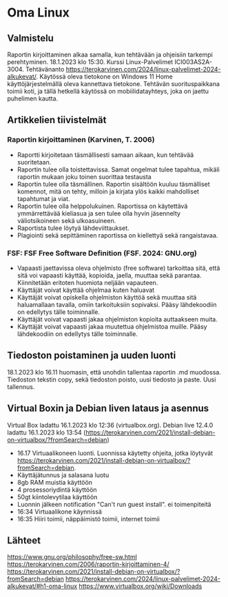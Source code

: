 # Oma Linux

## Valmistelu
Raportin kirjoittaminen alkaa samalla, kun tehtävään ja ohjeisiin tarkempi perehtyminen. 18.1.2023 klo 15:30. Kurssi Linux-Palvelimet ICI003AS2A-3004. Tehtävänanto https://terokarvinen.com/2024/linux-palvelimet-2024-alkukevat/.
Käytössä oleva tietokone on Windows 11 Home käyttöjärjestelmällä oleva kannettava tietokone. Tehtävän suorituspaikkana toimii koti, ja tällä hetkellä käytössä on mobiilidatayhteys, joka on jaettu puhelimen kautta.

## Artikkelien tiivistelmät
### Raportin kirjoittaminen (Karvinen, T. 2006)
- Raportti kirjoitetaan täsmällisesti samaan aikaan, kun tehtävää suoritetaan.
- Raportin tulee olla toistettavissa. Samat ongelmat tulee tapahtua, mikäli raportin mukaan joku toinen suorittaa testausta
- Raportin tulee olla täsmällinen. Raportin sisältöön kuuluu täsmälliset komennot, mitä on tehty, milloin ja kirjata ylös kaikki mahdolliset tapahtumat ja viat.
- Raportin tulee olla helppolukuinen. Raportissa on käytettävä ymmärrettävää kieliasua ja sen tulee olla hyvin jäsennelty väliotsikoineen sekä ulkoasuineen.
- Raportista tulee löytyä lähdeviittaukset.
- Plagiointi sekä sepittäminen raportissa on kiellettyä sekä rangaistavaa.

### FSF: FSF Free Software Definition (FSF. 2024: GNU.org)
- Vapaasti jaettavissa oleva ohjelmisto (free software) tarkoittaa sitä, että sitä voi vapaasti käyttää, kopioida, jaella, muuttaa sekä parantaa. Kiinnitetään eritoten huomiota neljään vapauteen.
- Käyttäjät voivat käyttää ohjelmaa kuten haluavat
- Käyttäjät voivat opiskella ohjelmiston käyttöä sekä muuttaa sitä haluamallaan tavalla, omiin tarkoituksiin sopivaksi. Pääsy lähdekoodiin on edellytys tälle toiminnalle.
- Käyttäjät voivat vapaasti jakaa ohjelmiston kopioita auttaakseen muita.
- Käyttäjät voivat vapaasti jakaa muutettua ohjelmistoa muille. Pääsy lähdekoodiin on edellytys tälle toiminnalle.

## Tiedoston poistaminen ja uuden luonti
18.1.2023 klo 16.11 huomasin, että unohdin tallentaa raportin .md muodossa. Tiedoston tekstin copy, sekä tiedoston poisto, uusi tiedosto ja paste. Uusi tallennus. 
  
## Virtual Boxin ja Debian liven lataus ja asennus
Virtual Box ladattu 16.1.2023 klo 12:36 (virtualbox.org). Debian live 12.4.0 ladattu 16.1.2023 klo 13:54 (https://terokarvinen.com/2021/install-debian-on-virtualbox/?fromSearch=debian)
- 16.17 Virtuaalikoneen luonti. Luonnissa käytetty ohjeita, jotka löytyvät https://terokarvinen.com/2021/install-debian-on-virtualbox/?fromSearch=debian.
- Käyttäjätunnus ja salasana luotu
- 8gb RAM muistia käyttöön
- 4 prosessoriydintä käyttöön
- 50gt kiintolevytilaa käyttöön
- Luonnin jälkeen notification "Can't run guest install". ei toimenpiteitä
- 16:34 Virtuaalikone käynnissä
- 16:35 Hiiri toimii, näppäimistö toimii, internet toimii

  


## Lähteet
https://www.gnu.org/philosophy/free-sw.html
https://terokarvinen.com/2006/raportin-kirjoittaminen-4/
https://terokarvinen.com/2021/install-debian-on-virtualbox/?fromSearch=debian
https://terokarvinen.com/2024/linux-palvelimet-2024-alkukevat/#h1-oma-linux
https://www.virtualbox.org/wiki/Downloads 
